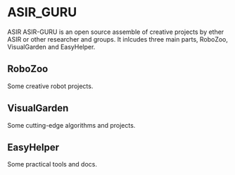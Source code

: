 # ASIR_GURU
ASIR ASIR-GURU is an open source assemble of creative projects by ether ASIR or other researcher and groups. 
It inlcudes three main parts, RoboZoo, VisualGarden and EasyHelper.


## RoboZoo
Some creative robot projects.
  

## VisualGarden
Some cutting-edge algorithms and projects.

## EasyHelper
Some practical tools and docs. 

